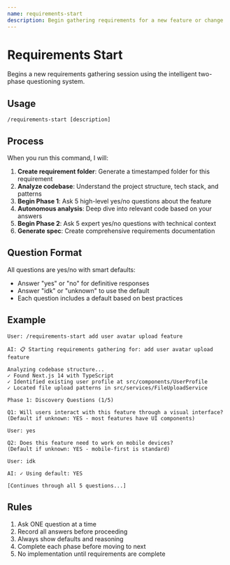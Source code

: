 ```yaml
---
name: requirements-start
description: Begin gathering requirements for a new feature or change
---
```


# Requirements Start

Begins a new requirements gathering session using the intelligent two-phase questioning system.

## Usage

```
/requirements-start [description]
```

## Process

When you run this command, I will:

1. **Create requirement folder**: Generate a timestamped folder for this requirement
2. **Analyze codebase**: Understand the project structure, tech stack, and patterns
3. **Begin Phase 1**: Ask 5 high-level yes/no questions about the feature
4. **Autonomous analysis**: Deep dive into relevant code based on your answers
5. **Begin Phase 2**: Ask 5 expert yes/no questions with technical context
6. **Generate spec**: Create comprehensive requirements documentation

## Question Format

All questions are yes/no with smart defaults:

- Answer "yes" or "no" for definitive responses
- Answer "idk" or "unknown" to use the default
- Each question includes a default based on best practices

## Example

```
User: /requirements-start add user avatar upload feature

AI: 📋 Starting requirements gathering for: add user avatar upload feature

Analyzing codebase structure...
✓ Found Next.js 14 with TypeScript
✓ Identified existing user profile at src/components/UserProfile
✓ Located file upload patterns in src/services/FileUploadService

Phase 1: Discovery Questions (1/5)

Q1: Will users interact with this feature through a visual interface?
(Default if unknown: YES - most features have UI components)

User: yes

Q2: Does this feature need to work on mobile devices?
(Default if unknown: YES - mobile-first is standard)

User: idk

AI: ✓ Using default: YES

[Continues through all 5 questions...]
```

## Rules

1. Ask ONE question at a time
2. Record all answers before proceeding
3. Always show defaults and reasoning
4. Complete each phase before moving to next
5. No implementation until requirements are complete
